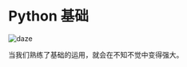 # Python 基础

![daze](https://pic3.zhimg.com/v2-cfbe0feba296d9de67f765402d2cc81e_b.webp)


当我们熟练了基础的运用，就会在不知不觉中变得强大。
